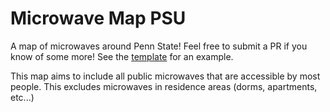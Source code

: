 # Microwave Map PSU

A map of microwaves around Penn State!
Feel free to submit a PR if you know of some more!
See the [template](data/locations/example.md) for an example.

This map aims to include all public microwaves that are accessible by most people.
This excludes microwaves in residence areas (dorms, apartments, etc...)

